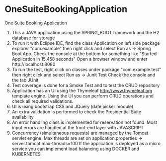 # OneSuiteBookingApplication
One Suite Booking Application
1) This a JAVA application using the SPRING_BOOT framework and the H2 database for storage
2) To run it with Eclipse IDE, find the class Application on left side package explorer "com.example"
	then right click and select Run as -> Spring Boot App.
	Check the console at the bottom for something like "Started Application in 15.458 seconds"
	Open a browser window and enter http://localhost:8080 
3) To run the test, right click on classes under package "com.example.test"
	then right click and select Run as -> Junit Test
	Check the console and the tab JUnit
4) Test coverage is done for a Smoke Test and to test the CRUD repository
5) Application has an UI using the Thymeleaf http://www.thymeleaf.org template engine. 
	Using the UI you can perform CRUD operations and check all required validations.
6) UI is using bootstrap CSS and JQuery (date picker module).
7) An extra validation is performed to check the Presidential Suite availability
9) An error handling class is implemented for reservation not found. 
	Most input errors are handled at the front-end layer with JAVASCRIPT
10) Concurrency (simultaneous requests) are managed by the Tomcat servlet engine.
	Max threads are set on application.properties -> server.tomcat.max-threads=100
	If the application is deployed as a micro service you can implement load balancing using DOCKER and KUBERNETES

